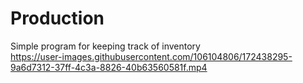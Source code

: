 # Production
Simple program for keeping track of inventory<br>
https://user-images.githubusercontent.com/106104806/172438295-9a6d7312-37ff-4c3a-8826-40b63560581f.mp4
